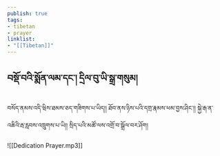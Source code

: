 ```yaml
---
publish: true
tags:
- tibetan
- prayer
linklist:
- "[[Tibetan]]"
---
```

## བསྡོ་བའི་སྨོན་ལམ་དང་། དྲིལ་བུ་ཡི་སྒྲ་གསུམ།
བསོད་ནམས་འདི་ཝིས་ཐམས་ཅད་གཟིགས་པ་ཡིད།།
ཐོབ་ནས་ཉིས་པའི་དགྲ་རྣམས་ཕམ་བྱས་ཤིང་།།
སྐྱེ་རྒ་ན་འཆིའི་རྦ་རླབས་འཁྲུགས་པ་ཡི།།
སྲིད་པའི་མཚོ་ལས་འགྲོ་བ་སྒྲོལ་བར་ཤོག།

![[Dedication Prayer.mp3]]